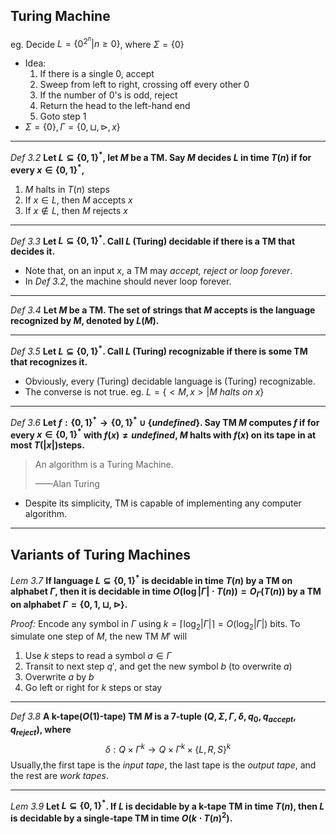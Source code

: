 ## Turing Machine

eg. Decide $L=\{0^{2^n}|n\geq 0\}$, where $\Sigma =\{0\}$

- Idea:
  1. If there is a single $0$, accept
  2. Sweep from left to right, crossing off every other $0$
  3. If the number of $0$'s is odd, reject
  4. Return the head to the left-hand end
  5. Goto step 1
- $\Sigma =\{0\}, \Gamma =\{0,\sqcup,\rhd,x\}$

***

*Def 3.2* **Let $L\subseteq \{0,1\}^*$, let $M$ be a TM. Say $M$ decides $L$ in time $T(n)$ if for every $x\in \{0,1\}^*,$**

1. $M$ halts in $T(n)$ steps
2. If $x\in L$, then $M$ accepts $x$
3. If $x\notin L$, then $M$ rejects $x$

***

*Def 3.3* **Let $L\subseteq \{0,1\}^*$. Call $L$​ (Turing) decidable if there is a TM that decides it.**

- Note that, on an input $x$, a TM may *accept, reject or loop forever*.
- In *Def 3.2*, the machine should never loop forever.

***

*Def 3.4* **Let $M$ be a TM. The set of strings that $M$ accepts is the language recognized by $M$, denoted by $L(M)$.**

***

*Def 3.5* **Let $L\subseteq \{0,1\}^*$. Call $L$​ (Turing) recognizable if there is some TM that recognizes it.** 

- Obviously, every (Turing) decidable language is (Turing) recognizable.
- The converse is not true. eg. $L=\{<M,x>|M\ halts\ on\ x\}$

***

*Def 3.6* **Let $f:\{0,1\}^*\rightarrow \{0,1\}^*\cup \{undefined\}$. Say TM $M$ computes $f$ if for every $x\in \{0,1\}^*$ with $f(x)\neq undefined$, $M$ halts with $f(x)$ on its tape in at most $T(|x|)$​ steps.**

> An algorithm is a Turing Machine.
>
> ——Alan Turing

- Despite its simplicity, TM is capable of implementing any computer algorithm.

***

## Variants of Turing Machines

*Lem 3.7* **If language $L\subseteq \{0,1\}^*$ is decidable in time $T(n)$ by a TM on alphabet $\Gamma$, then it is decidable in time $O(\log |\Gamma|\cdot T(n))=O_\Gamma(T(n))$ by a TM on alphabet $\Gamma =\{0,1,\sqcup,\rhd\}$​.**

*Proof:* Encode any symbol in $\Gamma$ using $k=\lceil \log_2|\Gamma|\rceil=O(\log_2|\Gamma|)$ bits. To simulate one step of $M$, the new TM $M'$ will

1. Use $k$ steps to read a symbol $a\in \Gamma$
2. Transit to next step $q'$, and get the new symbol $b$ (to overwrite $a$)
3. Overwrite $a$ by $b$
4. Go left or right for $k$ steps or stay

***

*Def 3.8* **A k-tape($O(1)$-tape) TM $M$ is a 7-tuple $(Q,\Sigma,\Gamma,\delta,q_0,q_{accept},q_{reject})$, where**
$$
\delta:Q\times \Gamma^k \rightarrow Q\times \Gamma^k\times\{L,R,S\}^k
$$
Usually,the first tape is the *input tape*, the last tape is the *output tape*, and the rest are *work tapes*.

***

*Lem 3.9* **Let $L\subseteq \{0,1\}^*$. If $L$ is decidable by a k-tape TM in time $T(n)$, then $L$ is decidable by a single-tape TM in time $O(k\cdot T(n)^2)$​.**

